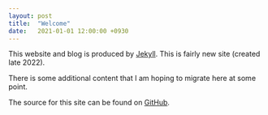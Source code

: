 ```yaml
---
layout: post
title:  "Welcome"
date:   2021-01-01 12:00:00 +0930
---
```


This website and blog is produced by [Jekyll][jekyll-docs]. This is fairly new
site (created late 2022).

There is some additional content that I am hoping to migrate here at
some point.

The source for this site can be found on [GitHub][site-source].

[jekyll-docs]: https://jekyllrb.com/docs/home
[site-source]: https://github.com/donno/donno.github.io
